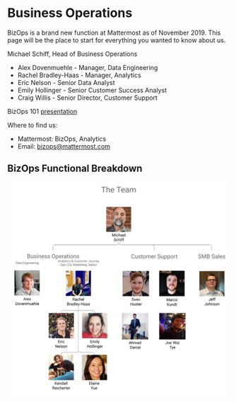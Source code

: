 # Business Operations

BizOps is a brand new function at Mattermost as of November 2019. This page will be the place to start for everything you wanted to know about us.

Michael Schiff, Head of Business Operations

* Alex Dovenmuehle - Manager, Data Engineering
* Rachel Bradley-Haas - Manager, Analytics
* Eric Nelson - Senior Data Analyst
* Emily Hollinger - Senior Customer Success Analyst
* Craig Willis - Senior Director, Customer Support

BizOps 101 [presentation](https://docs.google.com/presentation/d/1GEnR2P6jGpa-coonhJE2kUzg35CotKsv-0C_p1tbHvk/edit#slide=id.g3cd66a78ce_0_5)

Where to find us:

* Mattermost: BizOps, Analytics
* Email: bizops@mattermost.com

## BizOps Functional Breakdown

![](../../.gitbook/assets/bizops_image.png)

